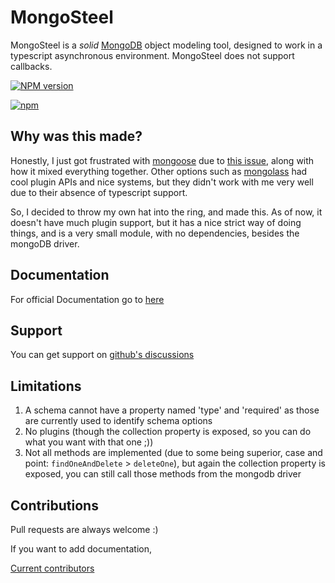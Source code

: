# MongoSteel

MongoSteel is a *solid* [MongoDB](https://www.mongodb.org/) object modeling tool, designed to work in a typescript asynchronous environment. MongoSteel does not support callbacks.

[![NPM version](https://badge.fury.io/js/mongosteel.svg)](http://badge.fury.io/js/mongosteel)

[![npm](https://nodei.co/npm/mongosteel.png)](https://www.npmjs.com/package/mongosteel)

## Why was this made?
Honestly, I just got frustrated with [mongoose](https://github.com/Automattic/mongoose) due to [this issue](https://github.com/Automattic/mongoose/issues/10349), along with how it mixed everything together. Other options such as [mongolass](https://github.com/mongolass/mongolass) had cool plugin APIs and nice systems, but they didn't work with me very well due to their absence of typescript support. 

So, I decided to throw my own hat into the ring, and made this. As of now, it doesn't have much plugin support, but it has a nice strict way of doing things, and is a very small module, with no dependencies, besides the mongoDB driver.

## Documentation

For official Documentation go to [here](https://mongosteel.shadygoat.eu/docs)

## Support

You can get support on [github's discussions](https://github.com/ShadiestGoat/mongosteel/discussions/categories/q-a)

## Limitations

 1. A schema cannot have a property named 'type' and 'required' as those are currently used to identify schema options
 2. No plugins (though the collection property is exposed, so you can do what you want with that one ;))
 3. Not all methods are implemented (due to some being superior, case and point: `findOneAndDelete` > `deleteOne`), but again the collection property is exposed, you can still call those methods from the mongodb driver

## Contributions

Pull requests are always welcome :)

If you want to add documentation, 

[Current contributors](https://github.com/ShadiestGoat/mongosteel/graphs/contributors)

